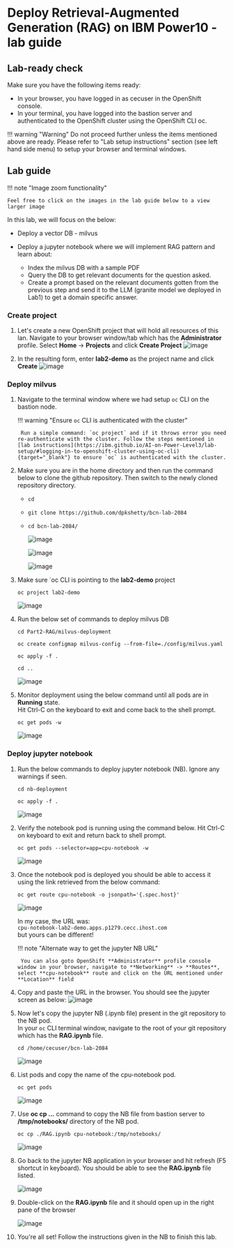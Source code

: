 # Deploy Retrieval-Augmented Generation (RAG) on IBM Power10 - lab guide

## Lab-ready check

Make sure you have the following items ready:

  - In your browser, you have logged in as cecuser in the OpenShift console.
  - In your terminal, you have logged into the bastion server and authenticated to the OpenShift cluster using the OpenShift CLI oc.

!!! warning "Warning"
    Do not proceed further unless the items mentioned above are ready. Please refer to "Lab setup instructions" section (see left hand side menu) to setup your browser and terminal windows.

## Lab guide

!!! note "Image zoom functionality"

    Feel free to click on the images in the lab guide below to a view larger image

In this lab, we will focus on the below:

  - Deploy a vector DB - milvus
    
  - Deploy a jupyter notebook where we will implement RAG pattern and learn about:
      - Index the milvus DB with a sample PDF
      - Query the DB to get relevant documents for the question asked.
      - Create a prompt based on the relevant documents gotten from the previous step and send it to the LLM (granite model we deployed in Lab1) to get a domain specific answer.

### Create project

1. Let's create a new OpenShift project that will hold all resources of this lan. Navigate to your browser window/tab which has the **Administrator** profile. Select **Home** -> **Projects** and click **Create Project**
   ![image](https://github.com/user-attachments/assets/ec396478-05eb-4fa9-8862-c49c9321f21e)

2. In the resulting form, enter **lab2-demo** as the project name and click **Create**
   ![image](https://github.com/user-attachments/assets/6ece11da-db12-4ddb-ae79-9334004ccdd1)

### Deploy milvus

1. Navigate to the terminal window where we had setup `oc` CLI on the bastion node.

    !!! warning "Ensure `oc` CLI is authenticated with the cluster"

        Run a simple command: `oc project` and if it throws error you need re-authenticate with the cluster. Follow the steps mentioned in [lab instructions](https://ibm.github.io/AI-on-Power-Level3/lab-setup/#logging-in-to-openshift-cluster-using-oc-cli){target="_blank"} to ensure `oc` is authenticated with the cluster.

3. Make sure you are in the home directory and then run the command below to clone the github repository. Then switch to the newly cloned repository directory.
     - `cd`
     - `git clone https://github.com/dpkshetty/bcn-lab-2084`
     - `cd bcn-lab-2084/`

       ![image](https://github.com/user-attachments/assets/87e39369-ebbc-4fbd-a130-214f04ee4212)
     
       ![image](https://github.com/user-attachments/assets/ba5c7a65-25f2-4073-878d-1fcd5d72030a)
     
       ![image](https://github.com/user-attachments/assets/65fecf4b-0328-4df4-b28a-fd255db495f5)

5. Make sure `oc CLI is pointing to the **lab2-demo** project

     `oc project lab2-demo `   
     
     ![image](https://github.com/user-attachments/assets/721a4e9d-81db-48e8-b85c-c6491e96a8a1)

7. Run the below set of commands to deploy milvus DB
     
     `cd Part2-RAG/milvus-deployment`

     `oc create configmap milvus-config --from-file=./config/milvus.yaml`

     `oc apply -f .`

     `cd ..`
          
     ![image](https://github.com/user-attachments/assets/0b632d95-3af0-4b48-a883-31085455370f)

8. Monitor deployment using the below command until all pods are in **Running** state. <br>
   Hit Ctrl-C on the keyboard to exit and come back to the shell prompt.

     `oc get pods -w`

      ![image](https://github.com/user-attachments/assets/5289e0ef-3322-4206-9da3-ef833db0608e)

### Deploy jupyter notebook

1. Run the below commands to deploy jupyter notebook (NB). Ignore any warnings if seen.

     ```
     cd nb-deployment

     oc apply -f .
     ```
     ![image](https://github.com/user-attachments/assets/6868a6eb-bcc8-4a34-8ed0-172fd536feb9)

2. Verify the notebook pod is running using the command below. Hit Ctrl-C on keyboard to exit and return back to shell prompt.
   
     `oc get pods --selector=app=cpu-notebook -w`

     ![image](https://github.com/user-attachments/assets/3b7b1764-2135-4192-854e-0144068673b0)

4. Once the notebook pod is deployed you should be able to access it using the link retrieved from the below command:
   
     `oc get route cpu-notebook -o jsonpath='{.spec.host}'`

     ![image](https://github.com/user-attachments/assets/be511e8a-15e9-44af-8e40-6079cc266af6)

     In my case, the URL was: <br>
       `cpu-notebook-lab2-demo.apps.p1279.cecc.ihost.com` <br>
     but yours can be different! <br>


    !!! note "Alternate way to get the jupyter NB URL"

        You can also goto OpenShift **Administrator** profile console window in your browser, navigate to **Networking** -> **Routes**, select **cpu-notebook** route and click on the URL mentioned under **Location** field

6. Copy and paste the URL in the browser. You should see the jupyter screen as below:
    ![image](https://github.com/user-attachments/assets/ee5cf9c5-8f3f-48d4-8741-08d7ae5617ab)

7. Now let's copy the jupyter NB (.ipynb file) present in the git repository to the NB pod. <br>
   In your `oc` CLI terminal window, navigate to the root of your git repository which has the **RAG.ipynb** file.

     `cd /home/cecuser/bcn-lab-2084`

     ![image](https://github.com/user-attachments/assets/3e7774f6-18c3-49bd-b2ff-dc36740fc121)

8. List pods and copy the name of the cpu-notebook pod.

     `oc get pods`

     ![image](https://github.com/user-attachments/assets/d6ac1e0d-408a-45e5-9262-c5217d08dd35)

9. Use **oc cp ...** command to copy the NB file from bastion server to **/tmp/notebooks/** directory of the NB pod.

     `oc cp ./RAG.ipynb cpu-notebook:/tmp/notebooks/`
    
     ![image](https://github.com/user-attachments/assets/fb351616-347f-489f-890a-258fc4bea196)

10. Go back to the jupyter NB application in your browser and hit refresh (F5 shortcut in keyboard). You should be able to see the **RAG.ipynb** file listed.

      ![image](https://github.com/user-attachments/assets/e7e52a0c-a840-4a3d-b2ad-954040ced4ad)

11. Double-click on the **RAG.ipynb** file and it should open up in the right pane of the browser
    
      ![image](https://github.com/user-attachments/assets/e5e26a7c-33d7-4c9f-acaf-fce3290d6b3d)

11. You're all set! Follow the instructions given in the NB to finish this lab.
